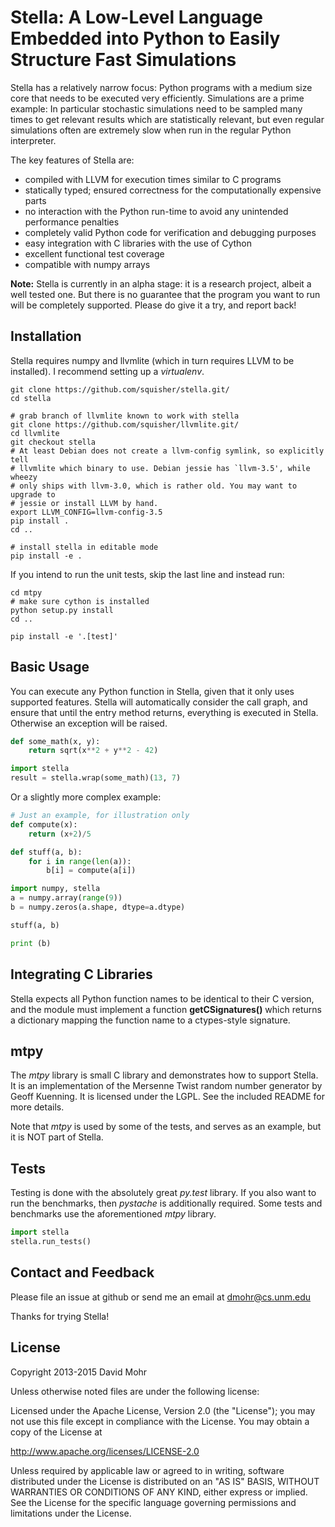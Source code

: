 Stella: A Low-Level Language Embedded into Python to Easily Structure Fast Simulations
======================================================================================

Stella has a relatively narrow focus: Python programs with a medium size core
that needs to be executed very efficiently. Simulations are a prime example:
In particular stochastic simulations need to be sampled many times to get
relevant results which are statistically relevant, but even regular
simulations often are extremely slow when run in the regular Python
interpreter.

The key features of Stella are:
* compiled with LLVM for execution times similar to C programs
* statically typed; ensured correctness for the computationally expensive
  parts
* no interaction with the Python run-time to avoid any unintended performance
  penalties
* completely valid Python code for verification and debugging purposes
* easy integration with C libraries with the use of Cython
* excellent functional test coverage
* compatible with numpy arrays

**Note:**
Stella is currently in an alpha stage: it is a research project, albeit a well
tested one. But there is no guarantee that the program you want to run will be
completely supported. Please do give it a try, and report back!


Installation
------------

Stella requires numpy and llvmlite (which in turn requires LLVM to be
installed). I recommend setting up a *virtualenv*.

```shell
git clone https://github.com/squisher/stella.git/
cd stella

# grab branch of llvmlite known to work with stella
git clone https://github.com/squisher/llvmlite.git/
cd llvmlite
git checkout stella
# At least Debian does not create a llvm-config symlink, so explicitly tell
# llvmlite which binary to use. Debian jessie has `llvm-3.5', while wheezy
# only ships with llvm-3.0, which is rather old. You may want to upgrade to
# jessie or install LLVM by hand.
export LLVM_CONFIG=llvm-config-3.5
pip install .
cd ..

# install stella in editable mode
pip install -e .
```

If you intend to run the unit tests, skip the last line and instead run:

```shell
cd mtpy
# make sure cython is installed
python setup.py install
cd ..

pip install -e '.[test]'
```


Basic Usage
-----------

You can execute any Python function in Stella, given that it only uses
supported features. Stella will automatically consider the call graph, and
ensure that until the entry method returns, everything is executed in Stella.
Otherwise an exception will be raised.

```python
def some_math(x, y):
    return sqrt(x**2 + y**2 - 42)

import stella
result = stella.wrap(some_math)(13, 7)
```

Or a slightly more complex example:

```python
# Just an example, for illustration only
def compute(x):
    return (x+2)/5

def stuff(a, b):
    for i in range(len(a)):
        b[i] = compute(a[i])

import numpy, stella
a = numpy.array(range(9))
b = numpy.zeros(a.shape, dtype=a.dtype)

stuff(a, b)

print (b)
```


Integrating C Libraries
-----------------------

Stella expects all Python function names to be identical to their C version,
and the module must implement a function **getCSignatures()** which returns a
dictionary mapping the function name to a ctypes-style signature.


mtpy
----
The *mtpy* library is small C library and demonstrates how to support Stella.
It is an implementation of the Mersenne Twist random number generator by Geoff
Kuenning. It is licensed under the LGPL. See the included README for more
details.

Note that *mtpy* is used by some of the tests, and serves as an example, but
it is NOT part of Stella.


Tests
-----

Testing is done with the absolutely great *py.test* library. If you also want
to run the benchmarks, then *pystache* is additionally required. Some tests
and benchmarks use the aforementioned *mtpy* library.

```python
import stella
stella.run_tests()
```


Contact and Feedback
--------------------

Please file an issue at github or send me an email at dmohr@cs.unm.edu

Thanks for trying Stella!


License
-------

Copyright 2013-2015 David Mohr

Unless otherwise noted files are under the following license:

Licensed under the Apache License, Version 2.0 (the "License");
you may not use this file except in compliance with the License.
You may obtain a copy of the License at

  http://www.apache.org/licenses/LICENSE-2.0

Unless required by applicable law or agreed to in writing, software
distributed under the License is distributed on an "AS IS" BASIS,
WITHOUT WARRANTIES OR CONDITIONS OF ANY KIND, either express or implied.
See the License for the specific language governing permissions and
limitations under the License.
